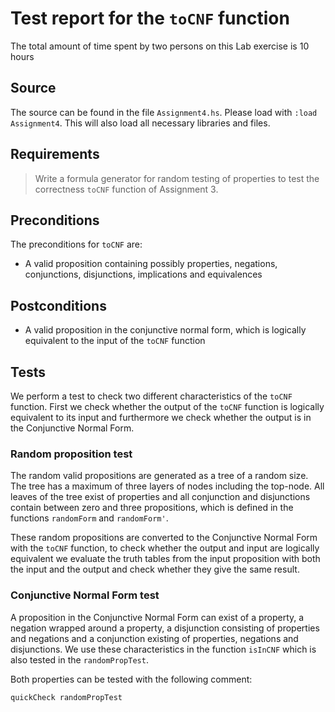 # Test report for the `toCNF` function
The total amount of time spent by two persons on this Lab exercise is 10 hours

## Source

The source can be found in the file `Assignment4.hs`. Please load with `:load Assignment4`. This will also load all necessary libraries and files.

## Requirements

> Write a formula generator for random testing of properties to test the correctness `toCNF` function of Assignment 3. 

## Preconditions 

The preconditions for `toCNF` are: 
- A valid proposition containing possibly properties, negations, conjunctions, disjunctions, implications and equivalences 

## Postconditions

- A valid proposition in the conjunctive normal form, which is logically equivalent to the input of the `toCNF` function

## Tests
We perform a test to check two different characteristics of the `toCNF` function. First we check whether the output of the `toCNF` function is logically equivalent to its input and furthermore we check whether the output is in the Conjunctive Normal Form.

### Random proposition test

The random valid propositions are generated as a tree of a random size. The tree has a maximum of three layers of nodes including the top-node. All leaves of the tree exist of properties and all conjunction and disjunctions contain between zero and three propositions, which is defined in the functions `randomForm` and `randomForm'`.

These random propositions are converted to the Conjunctive Normal Form with the `toCNF` function, to check whether the output and input are logically equivalent we evaluate the truth tables from the input proposition with both the input and the output and check whether they give the same result.

### Conjunctive Normal Form test

A proposition in the Conjunctive Normal Form can exist of a property, a negation wrapped around a property, a disjunction consisting of properties and negations and a conjunction existing of properties, negations and disjunctions. We use these characteristics in the function `isInCNF` which is also tested in the `randomPropTest`. 

Both properties can be tested with the following comment:
```
quickCheck randomPropTest
```
